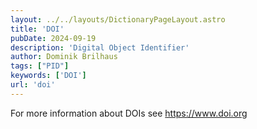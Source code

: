 ```yaml
---
layout: ../../layouts/DictionaryPageLayout.astro
title: 'DOI'
pubDate: 2024-09-19
description: 'Digital Object Identifier'
author: Dominik Brilhaus
tags: ["PID"]
keywords: ['DOI']
url: 'doi'
---
```


For more information about DOIs see https://www.doi.org